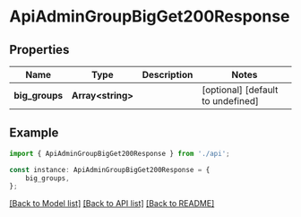 # ApiAdminGroupBigGet200Response


## Properties

Name | Type | Description | Notes
------------ | ------------- | ------------- | -------------
**big_groups** | **Array&lt;string&gt;** |  | [optional] [default to undefined]

## Example

```typescript
import { ApiAdminGroupBigGet200Response } from './api';

const instance: ApiAdminGroupBigGet200Response = {
    big_groups,
};
```

[[Back to Model list]](../README.md#documentation-for-models) [[Back to API list]](../README.md#documentation-for-api-endpoints) [[Back to README]](../README.md)

